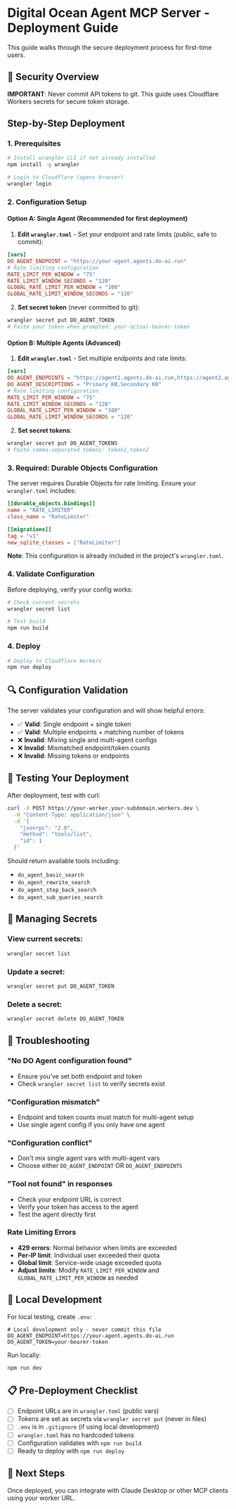 # Digital Ocean Agent MCP Server - Deployment Guide

This guide walks through the secure deployment process for first-time users.

## 🔐 Security Overview

**IMPORTANT**: Never commit API tokens to git. This guide uses Cloudflare Workers secrets for secure token storage.

## Step-by-Step Deployment

### 1. Prerequisites

```bash
# Install wrangler CLI if not already installed
npm install -g wrangler

# Login to Cloudflare (opens browser)
wrangler login
```

### 2. Configuration Setup

#### Option A: Single Agent (Recommended for first deployment)

1. **Edit `wrangler.toml`** - Set your endpoint and rate limits (public, safe to commit):
```toml
[vars]
DO_AGENT_ENDPOINT = "https://your-agent.agents.do-ai.run"
# Rate limiting configuration
RATE_LIMIT_PER_WINDOW = "75"
RATE_LIMIT_WINDOW_SECONDS = "120"
GLOBAL_RATE_LIMIT_PER_WINDOW = "100"
GLOBAL_RATE_LIMIT_WINDOW_SECONDS = "120"
```

2. **Set secret token** (never committed to git):
```bash
wrangler secret put DO_AGENT_TOKEN
# Paste your token when prompted: your-actual-bearer-token
```

#### Option B: Multiple Agents (Advanced)

1. **Edit `wrangler.toml`** - Set multiple endpoints and rate limits:
```toml
[vars]
DO_AGENT_ENDPOINTS = "https://agent1.agents.do-ai.run,https://agent2.agents.do-ai.run"
DO_AGENT_DESCRIPTIONS = "Primary KB,Secondary KB"
# Rate limiting configuration
RATE_LIMIT_PER_WINDOW = "75"
RATE_LIMIT_WINDOW_SECONDS = "120"
GLOBAL_RATE_LIMIT_PER_WINDOW = "100"
GLOBAL_RATE_LIMIT_WINDOW_SECONDS = "120"
```

2. **Set secret tokens**:
```bash
wrangler secret put DO_AGENT_TOKENS
# Paste comma-separated tokens: token1,token2
```

### 3. Required: Durable Objects Configuration

The server requires Durable Objects for rate limiting. Ensure your `wrangler.toml` includes:

```toml
[[durable_objects.bindings]]
name = "RATE_LIMITER"
class_name = "RateLimiter"

[[migrations]]
tag = "v1"
new_sqlite_classes = ["RateLimiter"]
```

**Note**: This configuration is already included in the project's `wrangler.toml`.

### 4. Validate Configuration

Before deploying, verify your config works:

```bash
# Check current secrets
wrangler secret list

# Test build
npm run build
```

### 4. Deploy

```bash
# Deploy to Cloudflare Workers
npm run deploy
```

## 🔍 Configuration Validation

The server validates your configuration and will show helpful errors:

- ✅ **Valid**: Single endpoint + single token
- ✅ **Valid**: Multiple endpoints + matching number of tokens  
- ❌ **Invalid**: Mixing single and multi-agent configs
- ❌ **Invalid**: Mismatched endpoint/token counts
- ❌ **Invalid**: Missing tokens or endpoints

## 🚀 Testing Your Deployment

After deployment, test with curl:

```bash
curl -X POST https://your-worker.your-subdomain.workers.dev \
  -H "Content-Type: application/json" \
  -d '{
    "jsonrpc": "2.0",
    "method": "tools/list",
    "id": 1
  }'
```

Should return available tools including:
- `do_agent_basic_search`
- `do_agent_rewrite_search` 
- `do_agent_step_back_search`
- `do_agent_sub_queries_search`

## 🔧 Managing Secrets

### View current secrets:
```bash
wrangler secret list
```

### Update a secret:
```bash
wrangler secret put DO_AGENT_TOKEN
```

### Delete a secret:
```bash
wrangler secret delete DO_AGENT_TOKEN
```

## 🐛 Troubleshooting

### "No DO Agent configuration found"
- Ensure you've set both endpoint and token
- Check `wrangler secret list` to verify secrets exist

### "Configuration mismatch"
- Endpoint and token counts must match for multi-agent setup
- Use single agent config if you only have one agent

### "Configuration conflict" 
- Don't mix single agent vars with multi-agent vars
- Choose either `DO_AGENT_ENDPOINT` OR `DO_AGENT_ENDPOINTS`

### "Tool not found" in responses
- Check your endpoint URL is correct
- Verify your token has access to the agent
- Test the agent directly first

### Rate Limiting Errors
- **429 errors**: Normal behavior when limits are exceeded
- **Per-IP limit**: Individual user exceeded their quota
- **Global limit**: Service-wide usage exceeded quota
- **Adjust limits**: Modify `RATE_LIMIT_PER_WINDOW` and `GLOBAL_RATE_LIMIT_PER_WINDOW` as needed

## 🔄 Local Development

For local testing, create `.env`:

```env
# Local development only - never commit this file
DO_AGENT_ENDPOINT=https://your-agent.agents.do-ai.run
DO_AGENT_TOKEN=your-bearer-token
```

Run locally:
```bash
npm run dev
```

## 📋 Pre-Deployment Checklist

- [ ] Endpoint URLs are in `wrangler.toml` (public vars)
- [ ] Tokens are set as secrets via `wrangler secret put` (never in files)
- [ ] `.env` is in `.gitignore` (if using local development)
- [ ] `wrangler.toml` has no hardcoded tokens
- [ ] Configuration validates with `npm run build`
- [ ] Ready to deploy with `npm run deploy`

## 🔗 Next Steps

Once deployed, you can integrate with Claude Desktop or other MCP clients using your worker URL.